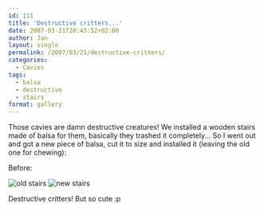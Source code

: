 ```yaml
---
id: 111
title: 'Destructive critters...'
date: 2007-03-21T20:43:52+02:00
author: Jan
layout: single
permalink: /2007/03/21/destructive-critters/
categories:
  - Cavies
tags:
  - balsa
  - destructive
  - stairs
format: gallery
---
```

Those cavies are damn destructive creatures! We installed a wooden stairs made of balsa for them, basically they trashed it completely... So I went out and got a new piece of balsa, cut it to size and installed it (leaving the old one for chewing):

Before:

![old stairs](/assets/images/2007/03/IMG_3140-sm.jpg "old stairs") 
![new stairs](/assets/images/2007/03/IMG_3141-sm.jpg "new stairs") 

Destructive critters! But so cute :p